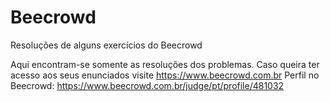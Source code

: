 # Beecrowd
Resoluções de alguns exercícios do Beecrowd

Aqui encontram-se somente as resoluções dos problemas. Caso queira ter acesso aos seus enunciados visite https://www.beecrowd.com.br
Perfil no Beecrowd: https://www.beecrowd.com.br/judge/pt/profile/481032
